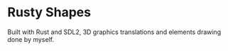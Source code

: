 # Rusty Shapes

Built with Rust and SDL2, 3D graphics translations and elements drawing done by myself.
